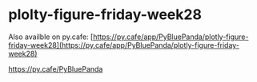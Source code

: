 # plolty-figure-friday-week28

Also availble on py.cafe:
[https://py.cafe/app/PyBluePanda/plotly-figure-friday-week28](https://py.cafe/app/PyBluePanda/plotly-figure-friday-week28) <br>

https://py.cafe/PyBluePanda
